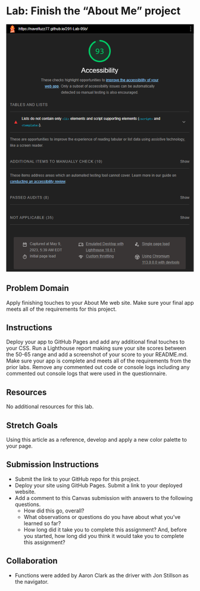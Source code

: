 # Lab: Finish the “About Me” project

![lighthouse result](lighthouse.png "Lighthouse")

## Problem Domain

Apply finishing touches to your About Me web site. Make sure your final app meets all of the requirements for this project.

## Instructions

Deploy your app to GitHub Pages and add any additional final touches to your CSS. Run a Lighthouse report making sure your site scores between the 50-65 range and add a screenshot of your score to your README.md. Make sure your app is complete and meets all of the requirements from the prior labs. Remove any commented out code or console logs including any commented out console logs that were used in the questionnaire.

## Resources

No additional resources for this lab.

## Stretch Goals

Using this article as a reference, develop and apply a new color palette to your page.

## Submission Instructions

- Submit the link to your GitHub repo for this project.
- Deploy your site using GitHub Pages. Submit a link to your deployed website.
- Add a comment to this Canvas submission with answers to the following questions.
    - How did this go, overall?
    - What observations or questions do you have about what you’ve learned so far?
    - How long did it take you to complete this assignment? And, before you started, how long did you think it would take you to complete this assignment?

## Collaboration

- Functions were added by Aaron Clark as the driver with Jon Stillson as the navigator.
